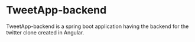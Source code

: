 
# TweetApp-backend

TweetApp-backend is a spring boot application having the backend for the twitter clone created in Angular.
